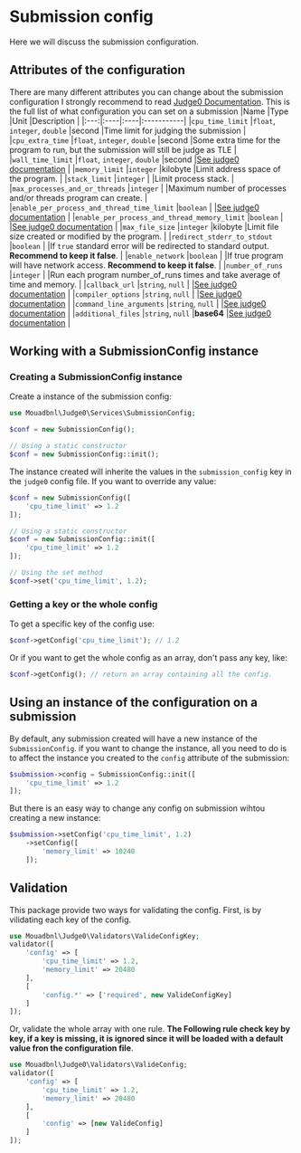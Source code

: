 # Submission config
Here we will discuss the submission configuration.

## Attributes of the configuration
There are many different attributes you can change about the submission configuration
I strongly recommend to read [Judge0 Documentation](https://github.com/judge0/judge0/blob/master/docs/api/submissions/submissions.md).
This is the full list of what configuration you can set on a submission
|Name |Type |Unit |Description |
|:---:|:----|:----|:-----------|
|`cpu_time_limit` |`float`, `integer`, `double` |second |Time limit for judging the submission |
|`cpu_extra_time` |`float`, `integer`, `double` |second |Some extra time for the program to run, but the submission will still be judge as TLE |
|`wall_time_limit` |`float`, `integer`, `double` |second |[See judge0 documentation](https://github.com/judge0/judge0/blob/master/docs/api/submissions/submissions.md) |
|`memory_limit` |`integer` |kilobyte |Limit address space of the program. |
|`stack_limit` |`integer` | |Limit process stack. |
|`max_processes_and_or_threads` |`integer` | |Maximum number of processes and/or threads program can create. |
|`enable_per_process_and_thread_time_limit` |`boolean` | |[See judge0 documentation](https://github.com/judge0/judge0/blob/master/docs/api/submissions/submissions.md) |
|`enable_per_process_and_thread_memory_limit` |`boolean` | |[See judge0 documentation](https://github.com/judge0/judge0/blob/master/docs/api/submissions/submissions.md) |
|`max_file_size` |`integer` |kilobyte |Limit file size created or modified by the program. |
|`redirect_stderr_to_stdout` |`boolean` | |If `true` standard error will be redirected to standard output. **Recommend to keep it false**. |
|`enable_network` |`boolean` | |If true program will have network access. **Recommend to keep it false**.  |
|`number_of_runs` |`integer` | |Run each program number_of_runs times and take average of time and memory. |
|`callback_url` |`string`, `null` | |[See judge0 documentation](https://github.com/judge0/judge0/blob/master/docs/api/submissions/submissions.md) |
|`compiler_options` |`string`, `null` | |[See judge0 documentation](https://github.com/judge0/judge0/blob/master/docs/api/submissions/submissions.md) |
|`command_line_arguments` |`string`, `null` | |[See judge0 documentation](https://github.com/judge0/judge0/blob/master/docs/api/submissions/submissions.md) |
|`additional_files` |`string`, `null` |**base64** |[See judge0 documentation](https://github.com/judge0/judge0/blob/master/docs/api/submissions/submissions.md) |

## Working with a SubmissionConfig instance

### Creating a SubmissionConfig instance
Create a instance of the submission config:
```php
use Mouadbnl\Judge0\Services\SubmissionConfig;

$conf = new SubmissionConfig();

// Using a static constructor
$conf = new SubmissionConfig::init();
```
The instance created will inherite the values in the `submission_config` key in the `judge0` config file.
If you want to override any value:
```php
$conf = new SubmissionConfig([
    'cpu_time_limit' => 1.2
]);

// Using a static constructor
$conf = new SubmissionConfig::init([
    'cpu_time_limit' => 1.2
]);

// Using the set method
$conf->set('cpu_time_limit', 1.2);
```
### Getting a key or the whole config
To get a specific key of the config use:
```php
$conf->getConfig('cpu_time_limit'); // 1.2
```
Or if you want to get the whole config as an array, don't pass any key, like:
```php
$conf->getConfig(); // return an array containing all the config.
```


## Using an instance of the configuration on a submission
By default, any submission created will have a new instance of the `SubmissionConfig`.
if you want to change the instance, all you need to do is to affect the instance you created to the `config` attribute of the submission:
```php
$submission->config = SubmissionConfig::init([
    'cpu_time_limit' => 1.2
]);
```
But there is an easy way to change any config on submission wihtou creating a new instance:
```php
$submission->setConfig('cpu_time_limit', 1.2)
    ->setConfig([
        'memory_limit' => 10240
    ]);
```

## Validation
This package provide two ways for validating the config.
First, is by vilidating each key of the config.
```php
use Mouadbnl\Judge0\Validators\ValideConfigKey;
validator([
    'config' => [
        'cpu_time_limit' => 1.2,
        'memory_limit' => 20480
    ],
    [
        'config.*' => ['required', new ValideConfigKey]
    ]
]);
```
Or, validate the whole array with one rule.
**The Following rule check key by key, if a key is missing, it is ignored since it will be loaded with a default value fron the configuration file**.
```php
use Mouadbnl\Judge0\Validators\ValideConfig;
validator([
    'config' => [
        'cpu_time_limit' => 1.2,
        'memory_limit' => 20480
    ],
    [
        'config' => [new ValideConfig]
    ]
]);
```